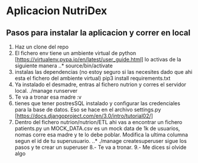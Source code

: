# Aplicacion NutriDex

## Pasos para instalar la aplicacion y correr en local

1. Haz un clone del repo
2. El fichero env tiene un ambiente virtual de python [https://virtualenv.pypa.io/en/latest/user_guide.html] lo activas de la siguiente manera
..* source/bin/activate 
3. instalas las dependencias (no estoy seguro si las necesites dado que ahi esta el fichero del ambiente virtual) pip3 install requirements.txt
4. Ya instalado el desmadre, entras al fichero nutrion y corres el servidor local. ./manage runserver
5. Te va a tronar esa madre :v
6. tienes que tener postresSQL instalado y configurar las credenciales para la base de datos. Eso se hace en el archivo settings.py [https://docs.djangoproject.com/en/3.0/intro/tutorial02/]
7. Dentro del fichero nutrion/nutrion/ETL ahi vas a encontrar un fichero patients.py un MOCK_DATA.csv es un mock data de 1k de usuarios, nomas corre esa madre y te lo debe poblar. Modifica la ultima columna segun el id de tu superusuario. 
..* ./manage createsuperuser     sigue los pasos y te crear un superuser
8.- Te va a tronar.
9.- Me dices si olvide algo
